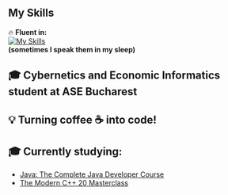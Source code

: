 ## My Skills  

🔥 **Fluent in:**  
[![My Skills](https://skillicons.dev/icons?i=java,python,c,cpp,cs)](https://skillicons.dev)  
**(sometimes I speak them in my sleep)**  

## 🎓 **Cybernetics and Economic Informatics student at ASE Bucharest**  
## 💡 Turning coffee ☕ into code!  

## 🎓 **Currently studying:**  
- [Java: The Complete Java Developer Course](https://www.udemy.com/course/java-the-complete-java-developer-course/learn/lecture/34999022?start=0#overview)  
- [The Modern C++ 20 Masterclass](https://www.udemy.com/course/the-modern-cpp-20-masterclass/learn/lecture/18982960?start=0#overview)

